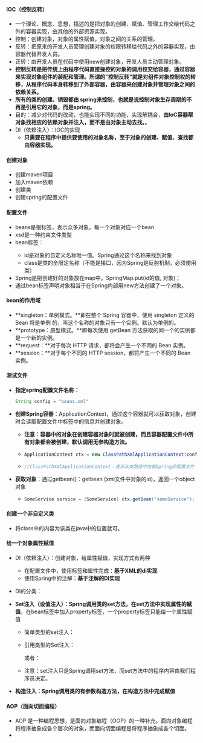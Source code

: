 #### IOC（控制反转）

* 一个理论、概念、思想，描述的是把对象的创建、赋值、管理工作交给代码之外的容器实现，由其他的外部资源实现。
* 控制：创建对象，对象的属性赋值，对象之间的关系的管理。
* 反转：把原来的开发人员管理创建对象的权限转移给代码之外的容器实现，由容器代替开发人员。
* 正转：由开发人员在代码中使用new创建对象，开发人员主动管理对象。
* **控制反转是把传统上由程序代码直接操控的对象的调用权交给容器，通过容器来实现对象组件的装配和管理。所谓的"控制反转"就是对组件对象控制权的转移，从程序代码本身转移到了外部容器，由容器来创建对象并管理对象之间的依赖关系。**
* **所有的类的创建、销毁都由 spring来控制，也就是说控制对象生存周期的不再是引用它的对象，而是spring。**
* 目的：减少对代码的改动，也能实现不同的功能，实现解耦合，**由IoC容器帮对象找相应的依赖对象并注入，而不是由对象主动去找。**。
* DI（依赖注入）：IOC的实现
  * **只需要在程序中提供要使用的对象名称，至于对象的创建、赋值、查找都由容器实现。**

#### 创建对象

* 创建maven项目
* 加入maven依赖
* 创建类
* 创建spring的配置文件

#### 配置文件

* beans是根标签，表示众多对象，每一个对象对应一个bean
* xsd是一种约束文件类型
* bean标签：<bean id = "" class = "" />
  * id是对象的自定义名称唯一值。Spring通过这个名称来找到对象
  * class是类的全限定名称（不能是接口，因为Spring是反射机制，必须使用类）
* Spring是把创建好的对象放在map中。SpringMap.put(id的值, 对象)；
* 通过bean标签声明对象相当于在Spring内部用new方法创建了一个对象。

#### bean的作用域

* **singleton：单例模式。**即在整个 Spring 容器中，使用 singleton 定义的 Bean 将是单例 的，叫这个名称的对象只有一个实例。默认为单例的。
* **prototype：原型模式。**即每次使用 getBean 方法获取的同一个的实例都是一个新的实例。
* **request：**对于每次 HTTP 请求，都将会产生一个不同的 Bean 实例。 
* **session：**对于每个不同的 HTTP session，都将产生一个不同的 Bean 实例。

#### 测试文件

* **指定spring配置文件名称：**

  ```java
  String config = "beans.xml"
  ```

* **创建Spring容器**：ApplicationContext，通过这个容器就可以获取对象，创建时会读取配置文件中<bean/>标签中的信息并创建对象。

  * **注意：容器中的对象在创建容器对象时就被创建，而且容器配置文件中所有对象都会被创建，默认调用无参构造方法。**

  * ```java
    ApplicationContext ctx = new ClassPathXmlApplicationContext(config)
    ```

  * ```java
    //ClassPathXmlApplicationContext：表示从类路径中加载Spring的配置文件
    ```

* **获取对象**：通过getbean()：getbean (xml文件中对象的id)，返回一个object对象

  * ```java
    SomeService service = (SomeService) ctx.getBean("someService");
    ```

#### 创建一个非自定义类

* 将class中的内容为该类在java中的位置就可。

#### 给一个对象属性赋值

* DI（依赖注入）：创建对象，给属性赋值，实现方式有两种
  * 在配置文件中，使用标签和属性完成：**基于XML的di实现**
  * 使用Spring中的注解：**基于注解的DI实现**
*  DI的分类：
  * **Set注入（设值注入）：Spring调用类的set方法，在set方法中实现属性的赋值**，在bean标签中加入property标签，一个property标签只能给一个属性赋值
    
    * 简单类型的set注入：<property name="name" value="李四" />
    
    * 引用类型的Set注入：<property name="school" ref="mySchool" />
    
      或者：						
    
      <property name="school">
          <ref bean="mySchool"/>
      </property>
    
    * 注意：set注入只是Spring调用set方法，而set方法中的程序内容由我们程序员决定。
  * **构造注入：Spring调用类的有参数构造方法，在构造方法中完成赋值**

#### AOP（面向切面编程）

* AOP 是一种编程思想，是面向对象编程（OOP）的一种补充。面向对象编程将程序抽象成各个层次的对象，而面向切面编程是将程序抽象成各个切面。
* 